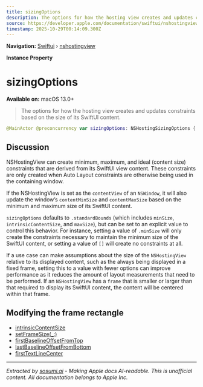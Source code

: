 ```yaml
---
title: sizingOptions
description: The options for how the hosting view creates and updates constraints based on the size of its SwiftUI content.
source: https://developer.apple.com/documentation/swiftui/nshostingview/sizingoptions
timestamp: 2025-10-29T00:14:09.300Z
---
```


**Navigation:** [Swiftui](/documentation/swiftui) › [nshostingview](/documentation/swiftui/nshostingview)

**Instance Property**

# sizingOptions

**Available on:** macOS 13.0+

> The options for how the hosting view creates and updates constraints based on the size of its SwiftUI content.

```swift
@MainActor @preconcurrency var sizingOptions: NSHostingSizingOptions { get set }
```

## Discussion

NSHostingView can create minimum, maximum, and ideal (content size) constraints that are derived from its SwiftUI view content. These constraints are only created when Auto Layout constraints are otherwise being used in the containing window.

If the NSHostingView is set as the `contentView` of an `NSWindow`, it will also update the window’s `contentMinSize` and `contentMaxSize` based on the minimum and maximum size of its SwiftUI content.

`sizingOptions` defaults to `.standardBounds` (which includes `minSize`, `intrinsicContentSize`, and `maxSize`), but can be set to an explicit value to control this behavior. For instance, setting a value of `.minSize` will only create the constraints necessary to maintain the minimum size of the SwiftUI content, or setting a value of `[]` will create no constraints at all.

If a use case can make assumptions about the size of the `NSHostingView` relative to its displayed content, such as the always being displayed in a fixed frame, setting this to a value with fewer options can improve performance as it reduces the amount of layout measurements that need to be performed. If an `NSHostingView` has a `frame` that is smaller or larger than that required to display its SwiftUI content, the content will be centered within that frame.

## Modifying the frame rectangle

- [intrinsicContentSize](/documentation/swiftui/nshostingview/intrinsiccontentsize)
- [setFrameSize(_:)](/documentation/swiftui/nshostingview/setframesize(_:))
- [firstBaselineOffsetFromTop](/documentation/swiftui/nshostingview/firstbaselineoffsetfromtop)
- [lastBaselineOffsetFromBottom](/documentation/swiftui/nshostingview/lastbaselineoffsetfrombottom)
- [firstTextLineCenter](/documentation/swiftui/nshostingview/firsttextlinecenter)

---

*Extracted by [sosumi.ai](https://sosumi.ai) - Making Apple docs AI-readable.*
*This is unofficial content. All documentation belongs to Apple Inc.*
